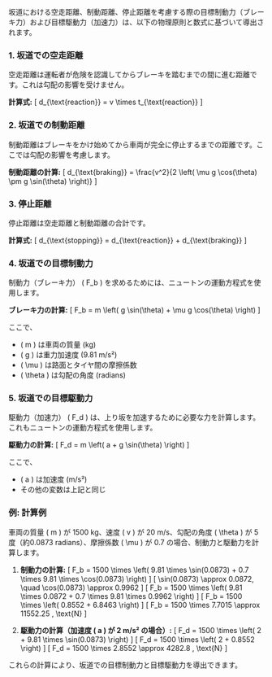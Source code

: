 坂道における空走距離、制動距離、停止距離を考慮する際の目標制動力（ブレーキ力）および目標駆動力（加速力）は、以下の物理原則と数式に基づいて導出されます。

### 1. 坂道での空走距離

空走距離は運転者が危険を認識してからブレーキを踏むまでの間に進む距離です。これは勾配の影響を受けません。

**計算式:**
\[ d_{\text{reaction}} = v \times t_{\text{reaction}} \]

### 2. 坂道での制動距離

制動距離はブレーキをかけ始めてから車両が完全に停止するまでの距離です。ここでは勾配の影響を考慮します。

**制動距離の計算:**
\[ d_{\text{braking}} = \frac{v^2}{2 \left( \mu g \cos(\theta) \pm g \sin(\theta) \right)} \]

### 3. 停止距離

停止距離は空走距離と制動距離の合計です。

**計算式:**
\[ d_{\text{stopping}} = d_{\text{reaction}} + d_{\text{braking}} \]

### 4. 坂道での目標制動力

制動力（ブレーキ力） \( F_b \) を求めるためには、ニュートンの運動方程式を使用します。

**ブレーキ力の計算:**
\[ F_b = m \left( g \sin(\theta) + \mu g \cos(\theta) \right) \]

ここで、
- \( m \) は車両の質量 (kg)
- \( g \) は重力加速度 (9.81 m/s²)
- \( \mu \) は路面とタイヤ間の摩擦係数
- \( \theta \) は勾配の角度 (radians)

### 5. 坂道での目標駆動力

駆動力（加速力） \( F_d \) は、上り坂を加速するために必要な力を計算します。これもニュートンの運動方程式を使用します。

**駆動力の計算:**
\[ F_d = m \left( a + g \sin(\theta) \right) \]

ここで、
- \( a \) は加速度 (m/s²)
- その他の変数は上記と同じ

### 例: 計算例

車両の質量 \( m \) が 1500 kg、速度 \( v \) が 20 m/s、勾配の角度 \( \theta \) が 5 度（約0.0873 radians）、摩擦係数 \( \mu \) が 0.7 の場合、制動力と駆動力を計算します。

1. **制動力の計算:**
\[ F_b = 1500 \times \left( 9.81 \times \sin(0.0873) + 0.7 \times 9.81 \times \cos(0.0873) \right) \]
\[ \sin(0.0873) \approx 0.0872, \quad \cos(0.0873) \approx 0.9962 \]
\[ F_b = 1500 \times \left( 9.81 \times 0.0872 + 0.7 \times 9.81 \times 0.9962 \right) \]
\[ F_b = 1500 \times \left( 0.8552 + 6.8463 \right) \]
\[ F_b = 1500 \times 7.7015 \approx 11552.25 \, \text{N} \]

2. **駆動力の計算（加速度 \( a \) が 2 m/s² の場合）:**
\[ F_d = 1500 \times \left( 2 + 9.81 \times \sin(0.0873) \right) \]
\[ F_d = 1500 \times \left( 2 + 0.8552 \right) \]
\[ F_d = 1500 \times 2.8552 \approx 4282.8 \, \text{N} \]

これらの計算により、坂道での目標制動力と目標駆動力を導出できます。
